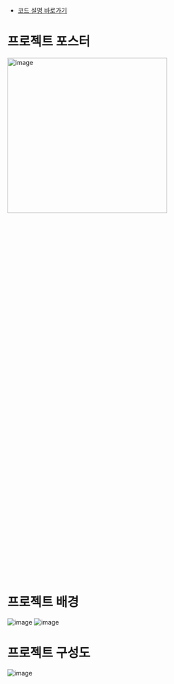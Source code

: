 - [코드 설명 바로가기](https://github.com/happyhillll/Data-Youth-Campus-/tree/main/code#%ED%85%8D%EC%8A%A4%ED%8A%B8%EC%A0%84%EC%B2%98%EB%A6%ACipynb)

# 프로젝트 포스터
<img width="361" alt="image" src="https://user-images.githubusercontent.com/88447983/188566661-da6ca137-16f2-4eaf-a5ee-f7cf54dff8bb.png" width="30%" height="30%">

# 프로젝트 배경
![image](https://user-images.githubusercontent.com/88447983/189697772-6c99f3c1-cb80-4299-92d2-562076e0d4c6.png)
![image](https://user-images.githubusercontent.com/88447983/189697802-7ceab29d-d314-4b8d-b4e7-9c84ed6f58a5.png)

# 프로젝트 구성도
![image](https://user-images.githubusercontent.com/88447983/189697071-c1f30020-220c-4375-a94b-7482a66bd78b.png)

